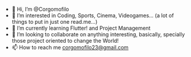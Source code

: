 - 👋 Hi, I’m @Corgomofilo
- 👀 I’m interested in Coding, Sports, Cinema, Videogames... (a lot of things to put in just one read.me...)
- 🌱 I’m currently learning Flutter! and Project Management
- 💞️ I’m looking to collaborate on anything interesting, basically, specially those project oriented to change the World!
- 📫 How to reach me corgomofilo23@gmail.com
